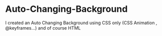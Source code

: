 # Auto-Changing-Background
I created an Auto Changing Background using CSS only (CSS Animation , @keyframes...) and of course HTML
